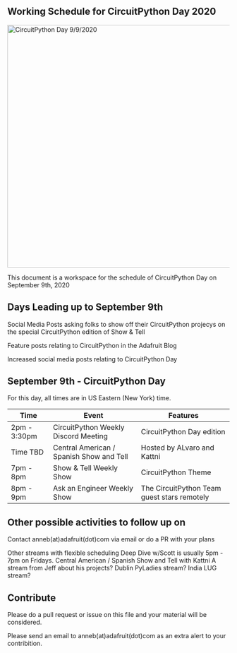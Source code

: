 ## Working Schedule for CircuitPython Day 2020

<img width="550" src="assets/20200825/" alt="CircuitPython Day 9/9/2020">


This document is a workspace for the schedule of CircuitPython Day on September 9th, 2020

## Days Leading up to September 9th

Social Media Posts asking folks to show off their CircuitPython projecys on the special CircuitPython edition of Show & Tell 

Feature posts relating to CircuitPython in the Adafruit Blog

Increased social media posts relating to CircuitPython Day

## September 9th - CircuitPython Day

For this day, all times are in US Eastern (New York) time.

| Time | Event | Features |
|---|---|---|
| 2pm - 3:30pm | CircuitPython Weekly Discord Meeting | CircuitPython Day edition |
| Time TBD |  Central American / Spanish Show and Tell | Hosted by ALvaro and Kattni |
| 7pm - 8pm | Show & Tell Weekly Show | CircuitPython Theme |
| 8pm - 9pm | Ask an Engineer Weekly Show | The CircuitPython Team guest stars remotely |

## Other possible activities to follow up on

Contact anneb(at)adafruit(dot)com via email or do a PR with your plans

Other streams with flexible scheduling
Deep Dive w/Scott is usually 5pm - 7pm on Fridays.
Central American / Spanish Show and Tell with Kattni
A stream from Jeff about his projects?
Dublin PyLadies stream?
India LUG stream?

## Contribute

Please do a pull request or issue on this file and your material will be considered. 

Please send an email to anneb(at)adafruit(dot)com  as an extra alert to your contribition.
